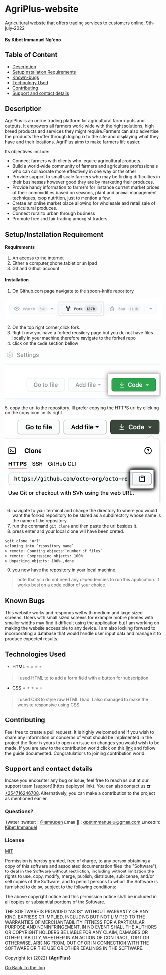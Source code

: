 # AgriPlus-website
Agricultural website that offers trading services to customers online, 9th-july-2022
#### By **Kibet Immanuel Ng'eno**

## Table of Content
* [Description](#description)
* [SetupInstallation Requirements]()
* [Known-bugs]()
* [Technology Used]()
* [Contributing](#contributing)
* [Support and contact details]()

## Description

AgriPlus is an online trading platform for agricultural farm inputs and outputs. It empowers all farmers world wide with the right solutions, high breed products and services they might require.Farmers can also advertise the products the offer through loging in to the site and displaying what they have and their locations. AgriPlus aims to make farmers life easier. 

Its objectives include:
- Connect farmers with clients who require agricultural products.
- Build a world-wide community of farmers and agriculture professionals who can collaborate more effectively in one way or the other
- Provide support to small scale farmers who may be finding difficulties in their businesses however good they are by marketing their produces.
- Provide handy information to farmers for instance current market prices of their commodities based on seasons, plant and animal management techniques, crop nutrition, just to mention a few.
- Cretae an online market place allowing for wholesale and retail sale of agricultural produces.
- Connect rural to urban through business
- Promote free and fair trading among'st traders.

## Setup/Installation Requirement
#### Requirements
1. An access to the Internet
2. Either a computer,phone,tablet or an Ipad
3. Git and Github account
#### Installation
1. On Github.com page navigate to the spoon-knife repository
<img src="/assets/agriplus images/readme images/app-store-logo-app-store-icon-white-11562871464udagr53bau.png" width=100*50>

2. On the top right corner,click fork.
3. Right now you have a forked reository page but you  do not have files locally in your machine,therefore navigate to the forked repo
4. click on the code section bellow
<img src="assets/agriplus images/readme images/code-button.png" width=100*50>
5. copy the url to the repository. Ill prefer copying the HTTPS url by clicking on the copy icon on its right
<img src="assets/agriplus images/readme images/https-url-clone-cli.png" width=50*20>

6. navigate to your terminal and change the directory to where you would want the forked repository to be stored as a subdirectory whose name is the name of the repository.
7. run the command `git clone` and then paste the url besides it.
8. press enter and your local clone will have been creted.

```
$git clone 'url'
>cloning into `repository name`
> remote: Counting objects:`number of files`
> remote: Compressing objects: 100%
> Unpacking objects: 100% ,done
```
9. you now have the repository in your local machine.
> note that you do not need any dependencies to run this application. It works best on a code editor of your choice.
## Known Bugs

This website works and responds well with medium and large sized screens. Users with small sized screens for example mobile phones with smaller widths may find it difficult using the application but I am working on making the website accessible to any device. I am also looking forward to incorporating a database that would handle user input data and manage it to produce expected results.
## Technologies Used
- HTML :star: :star: :star: :star: 
>I used HTML to to add a form field with a button for subscription
- CSS :star: :star: :star: :star: :star:
>I used CSS to style raw HTML I had. I also managed to make the website responsive using CSS.
## Contributing
Feel free to create a pull request. It is highly welcomed and if you wish to share any information or concerns of what should be implimented in the project the floor is yours to open an issue on changes you would wish to be made.
If you are new to the contribution world click on this [link](https://github.com/freeCodeCamp/how-to-contribute-to-open-source/blob/main/CONTRIBUTING.md) and follow the guide documented. Congratulations to joining contribution world. 
## Support and contact details

Incase you encounter any bug or issue, feel free to reach us out at our support team [support](https deployed link).
You can also contact us :phone: [+254716246708](tell:+254716246708). Alternatively, you can make a contribution to the project as mentioned earlier.
### Questions?
Twitter :twitter: : [@IamKibeh](https://twitter.com/IamKibeh)
Email :e-mail: : [kibetimmanuel0@gmail.com]()
LinkedIn: [Kibet Immanuel]()
### License
[MIT](https://opensource.org/licenses/MIT)

Permission is hereby granted, free of charge, to any person obtaining a copy of this software and associated documentation files (the "Software"), to deal in the Software without restriction, including without limitation the rights to use, copy, modify, merge, publish, distribute, sublicense, and/or sell copies of the Software, and to permit persons to whom the Software is furnished to do so, subject to the following conditions:

The above copyright notice and this permission notice shall be included in all copies or substantial portions of the Software.

THE SOFTWARE IS PROVIDED "AS IS", WITHOUT WARRANTY OF ANY KIND, EXPRESS OR IMPLIED, INCLUDING BUT NOT LIMITED TO THE WARRANTIES OF MERCHANTABILITY, FITNESS FOR A PARTICULAR PURPOSE AND NONINFRINGEMENT. IN NO EVENT SHALL THE AUTHORS OR COPYRIGHT HOLDERS BE LIABLE FOR ANY CLAIM, DAMAGES OR OTHER LIABILITY, WHETHER IN AN ACTION OF CONTRACT, TORT OR OTHERWISE, ARISING FROM, OUT OF OR IN CONNECTION WITH THE SOFTWARE OR THE USE OR OTHER DEALINGS IN THE SOFTWARE.

Copyright (c) {2022} **{AgriPlus}**

[Go Back To the Top](https://github.com/iamkibeh/AgriPlus-website/)
